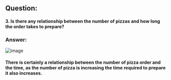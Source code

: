 
## Question: 
#### 3. Is there any relationship between the number of pizzas and how long the order takes to prepare?


### Answer:

![image](https://user-images.githubusercontent.com/35657846/195664231-2274ffb3-156f-449d-a605-6d894a8e89a6.png)

#### There is certainly a relationship between the number of pizza order and the time, as the number of pizza is increasing the time required to prepare it also increases.

